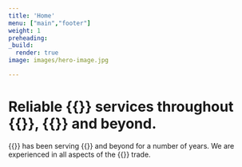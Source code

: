```yaml
---
title: 'Home'
menu: ["main","footer"]
weight: 1
preheading:
_build:
  render: true
image: images/hero-image.jpg

---
```


# Reliable **{{<industry>}} services** throughout **{{<towncity>}}**, {{<county>}} and beyond.

{{<fullname>}} has been serving {{<towncity>}} and beyond for a number of years. We are experienced in all aspects of the {{<industry>}} trade.

